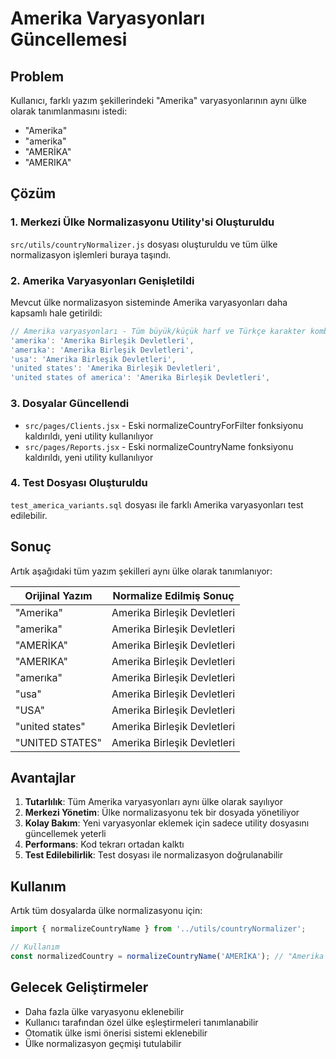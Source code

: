 # Amerika Varyasyonları Güncellemesi

## Problem
Kullanıcı, farklı yazım şekillerindeki "Amerika" varyasyonlarının aynı ülke olarak tanımlanmasını istedi:
- "Amerika" 
- "amerika"
- "AMERİKA" 
- "AMERIKA"

## Çözüm

### 1. Merkezi Ülke Normalizasyonu Utility'si Oluşturuldu
`src/utils/countryNormalizer.js` dosyası oluşturuldu ve tüm ülke normalizasyon işlemleri buraya taşındı.

### 2. Amerika Varyasyonları Genişletildi
Mevcut ülke normalizasyon sisteminde Amerika varyasyonları daha kapsamlı hale getirildi:

```javascript
// Amerika varyasyonları - Tüm büyük/küçük harf ve Türkçe karakter kombinasyonları
'amerika': 'Amerika Birleşik Devletleri',
'amerıka': 'Amerika Birleşik Devletleri',
'usa': 'Amerika Birleşik Devletleri',
'united states': 'Amerika Birleşik Devletleri',
'united states of america': 'Amerika Birleşik Devletleri',
```

### 3. Dosyalar Güncellendi
- `src/pages/Clients.jsx` - Eski normalizeCountryForFilter fonksiyonu kaldırıldı, yeni utility kullanılıyor
- `src/pages/Reports.jsx` - Eski normalizeCountryName fonksiyonu kaldırıldı, yeni utility kullanılıyor

### 4. Test Dosyası Oluşturuldu
`test_america_variants.sql` dosyası ile farklı Amerika varyasyonları test edilebilir.

## Sonuç

Artık aşağıdaki tüm yazım şekilleri aynı ülke olarak tanımlanıyor:

| Orijinal Yazım | Normalize Edilmiş Sonuç |
|----------------|-------------------------|
| "Amerika" | Amerika Birleşik Devletleri |
| "amerika" | Amerika Birleşik Devletleri |
| "AMERİKA" | Amerika Birleşik Devletleri |
| "AMERIKA" | Amerika Birleşik Devletleri |
| "amerıka" | Amerika Birleşik Devletleri |
| "usa" | Amerika Birleşik Devletleri |
| "USA" | Amerika Birleşik Devletleri |
| "united states" | Amerika Birleşik Devletleri |
| "UNITED STATES" | Amerika Birleşik Devletleri |

## Avantajlar

1. **Tutarlılık**: Tüm Amerika varyasyonları aynı ülke olarak sayılıyor
2. **Merkezi Yönetim**: Ülke normalizasyonu tek bir dosyada yönetiliyor
3. **Kolay Bakım**: Yeni varyasyonlar eklemek için sadece utility dosyasını güncellemek yeterli
4. **Performans**: Kod tekrarı ortadan kalktı
5. **Test Edilebilirlik**: Test dosyası ile normalizasyon doğrulanabilir

## Kullanım

Artık tüm dosyalarda ülke normalizasyonu için:

```javascript
import { normalizeCountryName } from '../utils/countryNormalizer';

// Kullanım
const normalizedCountry = normalizeCountryName('AMERİKA'); // "Amerika Birleşik Devletleri"
```

## Gelecek Geliştirmeler

- Daha fazla ülke varyasyonu eklenebilir
- Kullanıcı tarafından özel ülke eşleştirmeleri tanımlanabilir
- Otomatik ülke ismi önerisi sistemi eklenebilir
- Ülke normalizasyon geçmişi tutulabilir
